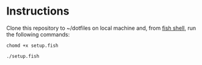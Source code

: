 # Instructions

Clone this repository to ~/dotfiles on local machine and, from [fish shell](https://fishshell.com/), run the following commands:

`chomd +x setup.fish`

`./setup.fish`

